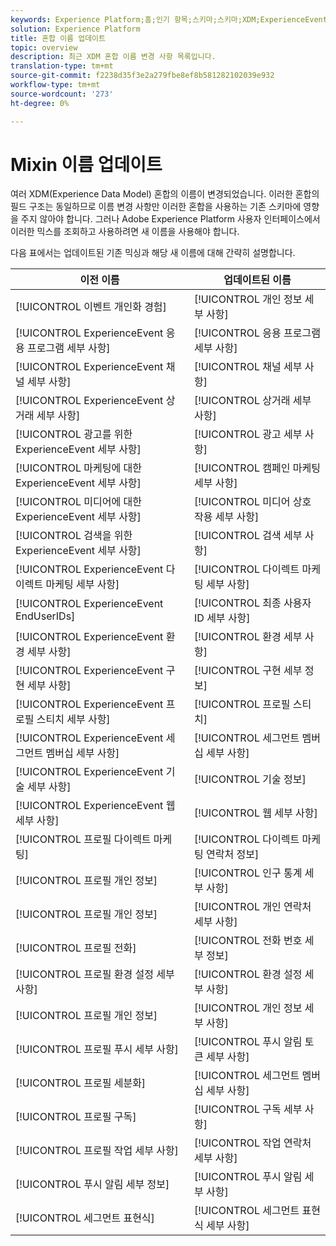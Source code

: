 ```yaml
---
keywords: Experience Platform;홈;인기 항목;스키마;스키마;XDM;ExperienceEvent;필드;스키마;스키마;스키마 디자인;혼합;최종 사용자;id;업데이트
solution: Experience Platform
title: 혼합 이름 업데이트
topic: overview
description: 최근 XDM 혼합 이름 변경 사항 목록입니다.
translation-type: tm+mt
source-git-commit: f2238d35f3e2a279fbe8ef8b581282102039e932
workflow-type: tm+mt
source-wordcount: '273'
ht-degree: 0%

---
```



# Mixin 이름 업데이트

여러 XDM(Experience Data Model) 혼합의 이름이 변경되었습니다. 이러한 혼합의 필드 구조는 동일하므로 이름 변경 사항만 이러한 혼합을 사용하는 기존 스키마에 영향을 주지 않아야 합니다. 그러나 Adobe Experience Platform 사용자 인터페이스에서 이러한 믹스를 조회하고 사용하려면 새 이름을 사용해야 합니다.

다음 표에서는 업데이트된 기존 믹싱과 해당 새 이름에 대해 간략히 설명합니다.

| 이전 이름 | 업데이트된 이름 |
| --- | --- |
| [!UICONTROL 이벤트 개인화 경험] | [!UICONTROL 개인 정보 세부 사항] |
| [!UICONTROL ExperienceEvent 응용 프로그램 세부 사항] | [!UICONTROL 응용 프로그램 세부 사항] |
| [!UICONTROL ExperienceEvent 채널 세부 사항] | [!UICONTROL 채널 세부 사항] |
| [!UICONTROL ExperienceEvent 상거래 세부 사항] | [!UICONTROL 상거래 세부 사항] |
| [!UICONTROL 광고를 위한 ExperienceEvent 세부 사항] | [!UICONTROL 광고 세부 사항] |
| [!UICONTROL 마케팅에 대한 ExperienceEvent 세부 사항] | [!UICONTROL 캠페인 마케팅 세부 사항] |
| [!UICONTROL 미디어에 대한 ExperienceEvent 세부 사항] | [!UICONTROL 미디어 상호 작용 세부 사항] |
| [!UICONTROL 검색을 위한 ExperienceEvent 세부 사항] | [!UICONTROL 검색 세부 사항] |
| [!UICONTROL ExperienceEvent 다이렉트 마케팅 세부 사항] | [!UICONTROL 다이렉트 마케팅 세부 사항] |
| [!UICONTROL ExperienceEvent EndUserIDs] | [!UICONTROL 최종 사용자 ID 세부 사항] |
| [!UICONTROL ExperienceEvent 환경 세부 사항] | [!UICONTROL 환경 세부 사항] |
| [!UICONTROL ExperienceEvent 구현 세부 사항] | [!UICONTROL 구현 세부 정보] |
| [!UICONTROL ExperienceEvent 프로필 스티치 세부 사항] | [!UICONTROL 프로필 스티치] |
| [!UICONTROL ExperienceEvent 세그먼트 멤버십 세부 사항] | [!UICONTROL 세그먼트 멤버십 세부 사항] |
| [!UICONTROL ExperienceEvent 기술 세부 사항] | [!UICONTROL 기술 정보] |
| [!UICONTROL ExperienceEvent 웹 세부 사항] | [!UICONTROL 웹 세부 사항] |
| [!UICONTROL 프로필 다이렉트 마케팅] | [!UICONTROL 다이렉트 마케팅 연락처 정보] |
| [!UICONTROL 프로필 개인 정보] | [!UICONTROL 인구 통계 세부 사항] |
| [!UICONTROL 프로필 개인 정보] | [!UICONTROL 개인 연락처 세부 사항] |
| [!UICONTROL 프로필 전화] | [!UICONTROL 전화 번호 세부 정보] |
| [!UICONTROL 프로필 환경 설정 세부 사항] | [!UICONTROL 환경 설정 세부 사항] |
| [!UICONTROL 프로필 개인 정보] | [!UICONTROL 개인 정보 세부 사항] |
| [!UICONTROL 프로필 푸시 세부 사항] | [!UICONTROL 푸시 알림 토큰 세부 사항] |
| [!UICONTROL 프로필 세분화] | [!UICONTROL 세그먼트 멤버십 세부 사항] |
| [!UICONTROL 프로필 구독] | [!UICONTROL 구독 세부 사항] |
| [!UICONTROL 프로필 작업 세부 사항] | [!UICONTROL 작업 연락처 세부 사항] |
| [!UICONTROL 푸시 알림 세부 정보] | [!UICONTROL 푸시 알림 세부 사항] |
| [!UICONTROL 세그먼트 표현식] | [!UICONTROL 세그먼트 표현식 세부 사항] |